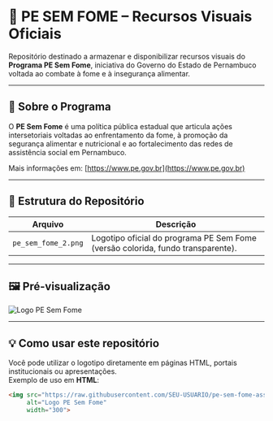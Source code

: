 # 🥗 PE SEM FOME – Recursos Visuais Oficiais

Repositório destinado a armazenar e disponibilizar recursos visuais do **Programa PE Sem Fome**, iniciativa do Governo do Estado de Pernambuco voltada ao combate à fome e à insegurança alimentar.

---

## 📘 Sobre o Programa

O **PE Sem Fome** é uma política pública estadual que articula ações intersetoriais voltadas ao enfrentamento da fome, à promoção da segurança alimentar e nutricional e ao fortalecimento das redes de assistência social em Pernambuco.

Mais informações em: [https://www.pe.gov.br](https://www.pe.gov.br)

---

## 📂 Estrutura do Repositório

| Arquivo | Descrição |
|----------|------------|
| `pe_sem_fome_2.png` | Logotipo oficial do programa PE Sem Fome (versão colorida, fundo transparente). |

---

## 🖼️ Pré-visualização

![Logo PE Sem Fome](https://raw.githubusercontent.com/SEU-USUARIO/pe-sem-fome-assets/main/pe_sem_fome_2.png)

---

## 💡 Como usar este repositório

Você pode utilizar o logotipo diretamente em páginas HTML, portais institucionais ou apresentações.  
Exemplo de uso em **HTML**:

```html
<img src="https://raw.githubusercontent.com/SEU-USUARIO/pe-sem-fome-assets/main/pe_sem_fome_2.png" 
     alt="Logo PE Sem Fome" 
     width="300">
